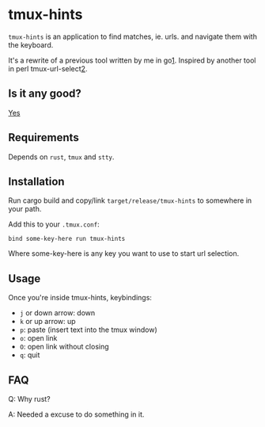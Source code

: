 # tmux-hints

`tmux-hints` is an application to find matches, ie. urls. and navigate them
with the keyboard.

It's a rewrite of a previous tool written by me in go[1].
Inspired by another tool in perl tmux-url-select[2].

[1]: https://github.com/roger/tmux-url-nav
[2]: https://github.com/dequis/tmux-url-select

## Is it any good?

[Yes][3]

[3]: https://news.ycombinator.com/item?id=3067434

## Requirements

Depends on `rust`, `tmux` and `stty`.

## Installation

Run cargo build and copy/link `target/release/tmux-hints` to somewhere in your
path.

Add this to your `.tmux.conf`:

    bind some-key-here run tmux-hints

Where some-key-here is any key you want to use to start url selection.

## Usage

Once you're inside tmux-hints, keybindings:

 * `j` or down arrow: down
 * `k` or up arrow: up
 * `p`: paste (insert text into the tmux window)
 * `o`: open link
 * `O`: open link without closing
 * `q`: quit

## FAQ

Q: Why rust?

A: Needed a excuse to do something in it.
